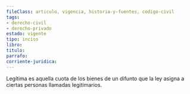 ```yaml
---
fileClass: articulo, vigencia, historia-y-fuentes, codigo-civil
tags:
- derecho-civil
- derecho-privado
estado: vigente
tipo: inciso
libro:
titulo:
parrafo:
corriente-juridica:
---
```

Legítima es aquella cuota de los bienes de un difunto que la ley asigna a ciertas personas llamadas legitimarios.